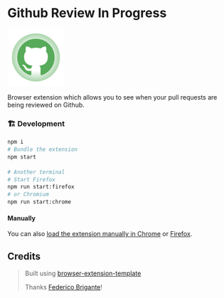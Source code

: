 # Github Review In Progress

![Logo](source/icon128.png)

Browser extension which allows you to see when your pull requests are being reviewed on Github.

### 🏗 Development

```sh
npm i
# Bundle the extension
npm start

# Another terminal
# Start Firefox
npm run start:firefox
# or Chromium
npm run start:chrome
```

#### Manually

You can also [load the extension manually in Chrome](https://www.smashingmagazine.com/2017/04/browser-extension-edge-chrome-firefox-opera-brave-vivaldi/#google-chrome-opera-vivaldi) or [Firefox](https://www.smashingmagazine.com/2017/04/browser-extension-edge-chrome-firefox-opera-brave-vivaldi/#mozilla-firefox).

## Credits

> Built using [browser-extension-template](https://github.com/fregante/browser-extension-template)
>
> Thanks [Federico Brigante](https://github.com/fregante)!
